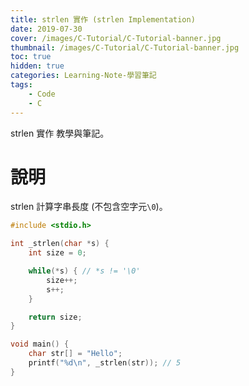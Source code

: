 ```yaml
---
title: strlen 實作 (strlen Implementation)
date: 2019-07-30
cover: /images/C-Tutorial/C-Tutorial-banner.jpg
thumbnail: /images/C-Tutorial/C-Tutorial-banner.jpg
toc: true
hidden: true
categories: Learning-Note-學習筆記
tags:
    - Code
    - C
---
```


strlen 實作 教學與筆記。

<!-- more -->

# 說明

strlen 計算字串長度 (不包含空字元`\0`)。

```cpp
#include <stdio.h>

int _strlen(char *s) {
    int size = 0;

    while(*s) { // *s != '\0'
        size++;
        s++;
    }

    return size;
}

void main() {
    char str[] = "Hello";
    printf("%d\n", _strlen(str)); // 5
}
```